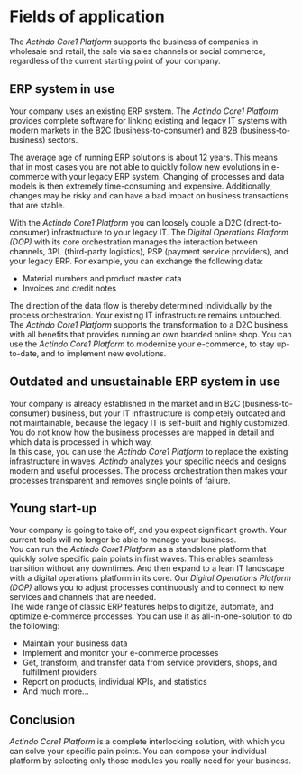 # Fields of application

The *Actindo Core1 Platform* supports the business of companies in wholesale and retail, the sale via sales channels or social commerce, regardless of the current starting point of your company.


## ERP system in use

Your company uses an existing ERP system. The *Actindo Core1 Platform* provides complete software for linking existing and legacy IT systems with modern markets in the B2C (business-to-consumer) and B2B (business-to-business) sectors.   

The average age of running ERP solutions is about 12 years. This means that in most cases you are not able to quickly follow new evolutions in e-commerce with your legacy ERP system. Changing of processes and data models is then extremely time-consuming and expensive. Additionally, changes may be risky and can have a bad impact on business transactions that are stable. 

With the *Actindo Core1 Platform* you can loosely couple a D2C (direct-to-consumer) infrastructure to your legacy IT. The *Digital Operations Platform (DOP)* with its core orchestration manages the interaction between channels, 3PL (third-party logistics), PSP (payment service providers), and your legacy ERP. For example, you can exchange the following data:
- Material numbers and product master data
- Invoices and credit notes   

The direction of the data flow is thereby determined individually by the process orchestration. Your existing IT infrastructure remains untouched. 
The *Actindo Core1 Platform* supports the transformation to a D2C business with all benefits that provides running an own branded online shop. You can use the *Actindo Core1 Platform* to modernize your e-commerce, to stay up-to-date, and to implement new evolutions.  


## Outdated and unsustainable ERP system in use

Your company is already established in the market and in B2C (business-to-consumer) business, but your IT infrastructure is completely outdated and not maintainable, because the legacy IT is self-built and highly customized. You do not know how the business processes are mapped in detail and which data is processed in which way.     
In this case, you can use the *Actindo Core1 Platform* to replace the existing infrastructure in waves. *Actindo* analyzes your specific needs and designs modern and useful processes. The process orchestration then makes your processes transparent and removes single points of failure.


## Young start-up

Your company is going to take off, and you expect significant growth. Your current tools will no longer be able to manage your business.  
 You can run the *Actindo Core1 Platform* as a standalone platform that quickly solve specific pain points in first waves. This enables seamless transition without any downtimes. And then expand to a lean IT landscape with a digital operations platform in its core. Our *Digital Operations Platform (DOP)* allows you to adjust processes continuously and to connect to new services and channels that are needed.   
The wide range of classic ERP features helps to digitize, automate, and optimize e-commerce processes. You can use it as all-in-one-solution to do the following:   
 - Maintain your business data   
 - Implement and monitor your e-commerce processes   
 - Get, transform, and transfer data from service providers, shops, and fulfillment providers   
 - Report on products, individual KPIs, and statistics    
 - And much more...


## Conclusion

*Actindo Core1 Platform* is a complete interlocking solution, with which you can solve your specific pain points. You can compose your individual platform by selecting only those modules you really need for your business. 
